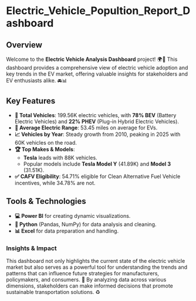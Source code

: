 # Electric_Vehicle_Popultion_Report_Dashboard

## Overview

Welcome to the **Electric Vehicle Analysis Dashboard** project! 🌍🔌 This dashboard provides a comprehensive view of electric vehicle adoption and key trends in the EV market, offering valuable insights for stakeholders and EV enthusiasts alike. 🚘📊

## Key Features

- **🚗 Total Vehicles**: 199.56K electric vehicles, with **78% BEV** (Battery Electric Vehicles) and **22% PHEV** (Plug-in Hybrid Electric Vehicles).
- **🔋 Average Electric Range**: 53.45 miles on average for EVs.
- **📈 Vehicles by Year**: Steady growth from 2010, peaking in 2025 with 60K vehicles on the road.
- **🏆 Top Makes & Models**: 
  - **Tesla** leads with 88K vehicles. 
  - Popular models include **Tesla Model Y** (41.89K) and **Model 3** (31.51K).
- **✅ CAFV Eligibility**: 54.71% eligible for Clean Alternative Fuel Vehicle incentives, while 34.78% are not.

## Tools & Technologies

- **💻 Power BI** for creating dynamic visualizations.
- **🐍 Python** (Pandas, NumPy) for data analysis and cleaning.
- **📊 Excel** for data preparation and handling.

### Insights & Impact  
This dashboard not only highlights the current state of the electric vehicle market but also serves as a powerful tool for understanding the trends and patterns that can influence future strategies for manufacturers, policymakers, and consumers. 🌟 By analyzing data across various dimensions, stakeholders can make informed decisions that promote sustainable transportation solutions. ♻️
